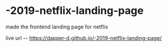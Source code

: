 # -2019-netflix-landing-page

made the frontend landing page for netflix

live url -- https://dapper-d.github.io/-2019-netflix-landing-page/
